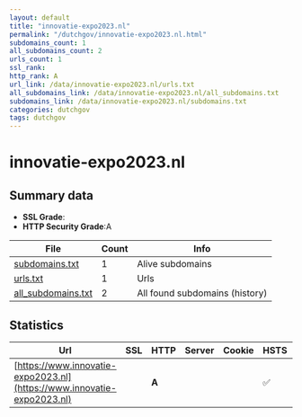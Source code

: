 ```yaml
---
layout: default
title: "innovatie-expo2023.nl"
permalink: "/dutchgov/innovatie-expo2023.nl.html"
subdomains_count: 1
all_subdomains_count: 2
urls_count: 1
ssl_rank: 
http_rank: A
url_link: /data/innovatie-expo2023.nl/urls.txt
all_subdomains_link: /data/innovatie-expo2023.nl/all_subdomains.txt
subdomains_link: /data/innovatie-expo2023.nl/subdomains.txt
categories: dutchgov
tags: dutchgov
---
```



# innovatie-expo2023.nl
## Summary data


 - **SSL Grade**:
 - **HTTP Security Grade**:A


| File       | Count | Info |
|------------|-------|------|
|[subdomains.txt](/DutchGovScope/data/innovatie-expo2023.nl/subdomains.txt)|1|Alive subdomains|
|[urls.txt](/DutchGovScope/data/innovatie-expo2023.nl/urls.txt)|1|Urls|
|[all_subdomains.txt](/DutchGovScope/data/innovatie-expo2023.nl/all_subdomains.txt)|2|All found subdomains (history)|


## Statistics


| Url | SSL | HTTP | Server | Cookie | HSTS | CORS | CTO | CSP | XFO | XXP | RP |FP| Tech |Title |
|--------|-------|-------|------|------|------|------|------|------|------|------|------|------|------|------|
|[https://www.innovatie-expo2023.nl](https://www.innovatie-expo2023.nl)| | **A**|| |:white_check_mark: | | |:warning: | :white_check_mark: | :white_check_mark: | :white_check_mark: | |HSTS PHP||

